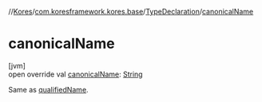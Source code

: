 //[Kores](../../../index.md)/[com.koresframework.kores.base](../index.md)/[TypeDeclaration](index.md)/[canonicalName](canonical-name.md)

# canonicalName

[jvm]\
open override val [canonicalName](canonical-name.md): [String](https://kotlinlang.org/api/latest/jvm/stdlib/kotlin/-string/index.html)

Same as [qualifiedName](qualified-name.md).
